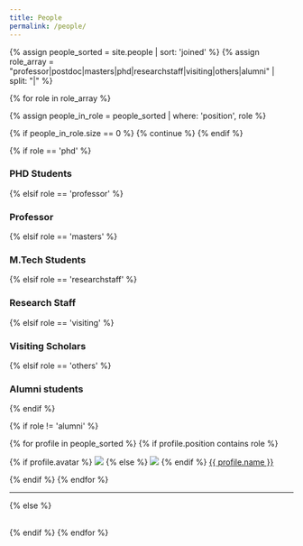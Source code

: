 ```yaml
---
title: People
permalink: /people/
---
```


{% assign people_sorted = site.people | sort: 'joined' %}
{% assign role_array = "professor|postdoc|masters|phd|researchstaff|visiting|others|alumni" | split: "|" %}

{% for role in role_array %}

{% assign people_in_role = people_sorted | where: 'position', role %}

<!-- Skip section if there's nobody -->
{% if people_in_role.size == 0 %}
  {% continue %}
{% endif %}

<div class="pos_header">
{% if role == 'phd' %}
<h3>PHD Students</h3>
 {% elsif role == 'professor' %}
<h3>Professor</h3>
 {% elsif role == 'masters' %}
<h3>M.Tech Students</h3>
 {% elsif role == 'researchstaff' %}
<h3>Research Staff</h3>
 {% elsif role == 'visiting' %}
<h3>Visiting Scholars</h3>
 {% elsif role == 'others' %}
<h3>Alumni students</h3>
{% endif %}
</div>

{% if role != 'alumni' %}
<div class="content list people">
  {% for profile in people_sorted %}
    {% if profile.position contains role %}
      <div class="list-item-people">
        <p class="list-post-title">
          {% if profile.avatar %}
            <a href="{{ site.baseurl }}{{ profile.url }}"><img class="profile-thumbnail" src="{{site.baseurl}}/images/people/{{profile.avatar}}"></a>
          {% else %}
            <a href="{{ site.baseurl }}{{ profile.url }}"><img class="profile-thumbnail" src="http://evansheline.com/wp-content/uploads/2011/02/facebook-Storm-Trooper.jpg"></a>
          {% endif %}
          <a class="name" href="{{ site.baseurl }}{{ profile.url }}">{{ profile.name }}</a>
        </p>
      </div>    
    {% endif %}
  {% endfor %}
</div>
<hr>

{% else %}

<br>
<!--
| Who are they | When were they here | Where they went |
| :------------- |:-------------| :-----------|
| [Ari Benjamin](https://ari-benjamin.com/) | Graduate student (2016-2022) | Postdoc with Tony Zador at Cold Spring Harbor Laboratory |
| [Titipat Achakulvisut](https://kordinglab.com/people/titipat_achakulvisut/.index.html) | Graduate Student (2014 - 2021) | [Biomedical and Data Lab](https://biodatlab.github.io/), Dept of Biomedical Engineering, Mahidol University, Thailand |
| [Pedro Ribeiro](https://www.linkedin.com/in/pedro-ribeiro/) | Graduate Student (2018 - 2021) | Programmer Analyst at Cedars-Sinai Department of Computational Biomedicine|
[Nidhi Seethapathi](https://www.seethapathilab.org) | Postdoc (2018 - 2021) | Assistant Professor at MIT BCS and EECS |
| [Ben Lansdell](http://benlansdell.github.io) | Postdoc (2017 - 2020) | Data Scientist at St. Jude Children's Research Hospital |
| [David Rolnick](http://kordinglab.com/people/david_rolnick/index.html) | Postdoc (2018 - 2020) | [Assistant Professor](http://www.davidrolnick.com), Computer Science, McGill University and Mila |
| [Shaofei Wang](http://kordinglab.com/people/shaofei_wang/index.html) | Researcher (2018 - 2020) | PhD Student, Computer Science, ETH Zurich |
| [Ethan Blackwood](http://kordinglab.com/people/ethan_blackwood/index.html) | Rotation Student (2019) | Alex Proekt's Lab at UPenn |
| [Steve Antos](http://kordinglab.com/people/steve_antos/index.html) | Graduate Student (2012 - 2019) | Analytics Developer |
| [Sofia Triantafillou](https://www.dbmi.pitt.edu/node/54091) | Postdoc (2016 - 2018) | Assistant Professor of Biomedical Informatics at University of Pittsburgh |
| [Gaiqing Kong](https://gaiqingkong.github.io/) | Visiting Scholar (2016 - 2018) | Fyssen Foundation Postdoc at INSERM, France |
| [Claire Chambers](http://kordinglab.com/people/claire_chambers/index.html)  | Postdoc (2015 - 2018) | Data Scientist in Ireland |
| [Josh Glaser](https://jglaser2.github.io) | Graduate Student (2012 - 2018) | Postdoc at Columbia |
| [Daniel Wood](http://kordinglab.com/people/daniel_wood/index.html) | Postdoc (2014 - 2017) | Data Scientist at SharpestMinds |
| [Bahram Yoosefizonooz](http://kordinglab.com/people/bahram_yoosefizonooz/index.html) | Visiting (2017) | NavInfo Europe |
| Elahe Arani | Visiting (2017) | NavInfo Europe |
| [Luca Lonini](http://kordinglab.com/people/luca_lonini/index.html) | Postdoc (2017) | Research Scientist at Shirley Ryan Ability Lab |
| [Ravi Garg](http://kordinglab.com/people/ravi_garg/index.html) | Undergrad Research | MBA Candidate at Kellogg School |
| [Sohrob Saeb](http://kordinglab.com/people/sohrob_saeb/index.html) | Postdoc (2014 - 2017) | Data Scientist at Verily |
| [Eva Dyer](http://kordinglab.com/people/eva_dyer/index.html) | Postdoc (2017) | Assistant Professor of Biomedical Engineering at Georgia Tech and Emory U |
| [Pavan Ramkumar](http://kordinglab.com/people/pavan_ramkumar/index.html) | Postdoc (2017) | Director of ML at Herophilus |
| [Ted Cybulski](http://kordinglab.com/people/ted_cybulski/index.html) | Graduate Student (2012 - 2017) | Internal Medicine Resident at Northwestern |
| Xuelong Zhao | Postdoc (2016) | Postdoc at [Brian Litt  lab](http://littlab.seas.upenn.edu/), U Penn |
| [Pat Lawlor](http://kordinglab.com/people/pat_lawlor/index.html) | Graduate student (2016) | Resident Physician at Children's Hospital of Philadelphia |
| [Hugo Fernandes](http://kordinglab.com/people/hugo_fernandes/index.html) | Postdoc (2016) | [rockets of awesome](https://www.rocketsofawesome.com/) |
| [Torben Noto](http://kordinglab.com/people/torben_noto/index.html) | Rotation Student (2016) | PhD Student w/ Christina Zelano at Northwestern |
| [Vivek Sagar](http://kordinglab.com/people/vivek_sagar/index.html) | Rotation Student (2016) | PhD Student w/ Thorsten Kahnt at Northwestern |
| [David Brandfonbrener](http://kordinglab.com/people/david_brandfonbrener/index.html) | Visiting Scholar (2016)  | PhD Student w/ Joan Bruna at NYU |
| [Daniel E. Acuna](http://kordinglab.com/people/daniel_e_acuna/index.html) | Postdoc (2016) | Assistant Professor of [iSchool at Syracuse](https://ischool.syr.edu/people/directories/view/deacuna/) |
| [Mohammad Azar](http://mgazar.net/academic/) | Postdoc (2016) | Google Deepmind, London |
| [Cong Yin (Lily)](http://kordinglab.com/people/cong_yin/index.html) | Visiting scholar (2015-2016) | Peking University |
| [Youguo Chen](https://scholar.google.com/citations?user=wZQdEFAAAAAJ&hl=zh-CN) | Visiting scholar (2014 - 2015) | Associate Professor, Southwest University, Chongqing, China |
| [Max Berniker](http://sensorimotorcontrolatorium.uic.edu/)   | Postdoc (2014) | Data Scientist at Intuitive |
| [Mathieu d'Acremont](https://scholar.google.com/citations?user=D7ys4VQAAAAJ&hl=en) | Postdoc (2014) | Lead Data Scientist at CVS Health |
| [Iris Vilares](https://scholar.google.com/citations?user=Ztwn608AAAAJ&hl=en)   | Graduate Student (2009-2013) | Assistant Professor of Psychology at University of Minnesota |
| Ben Walker     | Research Engineer (2010-2013) | MS in ME at Northwestern University, Masanet lab |
| Bill Lotter    | Research Scientist (2012-2013)| PhD at MIT |
| Mark Albert	   | (Dec 2009 - Dec 2012) | Asst Prof, Loyola University, Computer Science |
| Yoshiyuki (Yoshi) Sato | Visiting Professor (2012 - 2013) | Asst Prof, Univ of Electro-Communications, Tokyo |
| Petra Conaway	Clinical | Coordinator (2012) | Continuing her work at RIC |
| Rich Li | Rotation Student (Fall 2012) | Continuing Rotations |
| James Ellis | Rotation Student (Fall 2012) | Continuing Rotations |
| Hamid Buini | Summer Intern (2012) | University of Southern Florida |
| AmberLace Moore | Summer Intern (2012) | Spelman College |
| Mayowa Agbaje-Williams | Clinical Coordinator (Summer 2012) | Univ. Illinois Chicago School of Pharmacy |
| Florian Neubauer | Visiting Scholar (2011 - 2012) | PostDoc in Switerland |
| Qiang (Chris) Chen | Rotation Student (Spring 2012) | Raphael Pinaud's lab at Northwestern |
| Ranit Sengupta | Rotation Student (Fall 2011) | Data Analyst |
| [Ian Stevenson](http://stevenson.lab.uconn.edu/) | Grad Student (2006-2011) | Associate Professor of Psychology at University of Connecticut |
| Andrew Cichowski | MD rotation student (Summer 2011) | Neurologist at Guadalupe Regional Medical Center |
| James Howard | Rotation Student (Winter 2009) | Assistant Professor of Psychology at Brandeis University |
| Kunlin Wei | Postdoc (2006-2009) | Professor of Psychology and Cog Sci at Peking University |
| Ricardo Ruiz Torres | Rotation Student (Spring 2009) | Vicarious Surgical Inc. |
| Gregory Dam | Grad Student (2006-2009) | Assistant Professor of Psychology at Indiana University |
| Daniel Wert | SINE Intern (2008) | ALIVE Industries |
| Nicholas Bowman | Rotation Student (Winter 2007) | Senior Data Scientist at IsoPlexis |
| Taro Kiritani | Rotation Student (Winter 2007) | ExaWizards Inc. in Tokyo |
| Rashmi Sarnaik | Rotation Student (Winter 2007) | Scientific Editor at Neuron |
| Emily Oby | Rotation Student (Fall 2006) | Postdoc w/ Aaron Batista at University of Pittsburgh |
-->
{% endif %}
{% endfor %}
